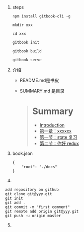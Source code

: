 1. steps

   ```
   npm install gitbook-cli -g
   
   mkdir xxx
   
   cd xxx
   
   gitbook init
   
   gitbook build
   
   gitbook serve
   ```

2. 介绍

   - README.md是书皮 

   - SUMMARY.md 是目录

     ># Summary
     >
     >- [Introduction](README.md)
     >- [第一章：xxxxxx](./redux/index.md)
     >  - [第一节：state 复习](./redux/1-state.md)
     >  - [第二节：你好 redux](./redux/2-hello-redux.md)

3. book.json

   ```
   {
       "root": "./docs"
   }
   ```

4.  

   ```
   add repository on github
   git clone git@yyy.git
   git init
   git add .
   git commit -m "first comment"
   git remote add origin git@yyy.git
   git push -u origin master
   ```

5. 